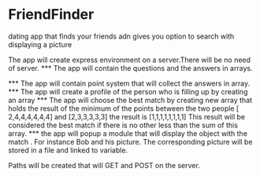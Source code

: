 # FriendFinder
dating app that finds your friends adn gives you option to search with displaying a picture


The app will create express environment on a server.There will be no need of server.
*** The app will contain the questions and the answers in arrays.

*** The app will contain point system that will collect the answers in array.
*** The app will create a profile of the person who is filling up by creating an array
*** The app will choose the best match by creating new array that holds the result of the minimum of the points between the two people [ 2,4,4,4,4,4,4] and [2,3,3,3,3,3] the result is [1,1,1,1,1,1,1,1] This result will be considered the best match if there is no other less than the sum of this array.
*** the app will popup a module that will display the object with the match . For instance Bob and his picture. The corresponding picture will be stored in a file and linked to variable.


 Paths will be created that will GET and POST on the server.